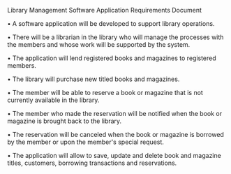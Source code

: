 Library Management Software Application Requirements Document



•	A software application will be developed to support library operations.

•	There will be a librarian in the library who will manage the processes with the members and whose work will be supported by the system.

•	The application will lend registered books and magazines to registered members.

•	The library will purchase new titled books and magazines.

•	The member will be able to reserve a book or magazine that is not currently available in the library.

•	The member who made the reservation will be notified when the book or magazine is brought back to the library.

•	 The reservation will be canceled when the book or magazine is borrowed by the member or upon the member's special request.

•	The application will allow to save, update and delete book and magazine titles, customers, borrowing transactions and reservations.

